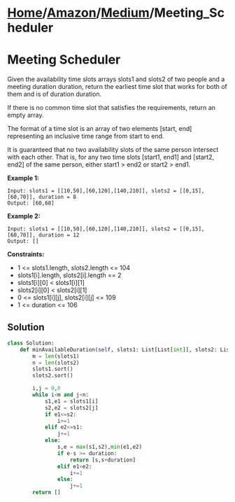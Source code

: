# [Home](./../../..)/[Amazon](./../..)/[Medium](./..)/Meeting_Scheduler
<h1>Meeting Scheduler</h1>

<p>
Given the availability time slots arrays slots1 and slots2 of two people and a meeting duration duration, return the earliest time slot that works for both of them and is of duration duration.

If there is no common time slot that satisfies the requirements, return an empty array.

The format of a time slot is an array of two elements [start, end] representing an inclusive time range from start to end.

It is guaranteed that no two availability slots of the same person intersect with each other. That is, for any two time slots [start1, end1] and [start2, end2] of the same person, either start1 > end2 or start2 > end1.

</p>

<b>Example 1:</b>

    Input: slots1 = [[10,50],[60,120],[140,210]], slots2 = [[0,15],[60,70]], duration = 8
    Output: [60,68]
    
<b>Example 2:</b>

    Input: slots1 = [[10,50],[60,120],[140,210]], slots2 = [[0,15],[60,70]], duration = 12
    Output: []
    
<b>Constraints:</b>

- 1 <= slots1.length, slots2.length <= 104
- slots1[i].length, slots2[i].length == 2
- slots1[i][0] < slots1[i][1]
- slots2[i][0] < slots2[i][1]
- 0 <= slots1[i][j], slots2[i][j] <= 109
- 1 <= duration <= 106

<h2>Solution</h2>

```python
class Solution:
    def minAvailableDuration(self, slots1: List[List[int]], slots2: List[List[int]], duration: int) -> List[int]:
        m = len(slots1)
        n = len(slots2)
        slots1.sort()
        slots2.sort()

        i,j = 0,0
        while i<m and j<n:
            s1,e1 = slots1[i]
            s2,e2 = slots2[j]
            if e1<=s2:
                i+=1
            elif e2<=s1:
                j+=1
            else:
                s,e = max(s1,s2),min(e1,e2)
                if e-s >= duration:
                    return [s,s+duration]
                elif e1<e2:
                    i+=1
                else:
                    j+=1
        return []
```
